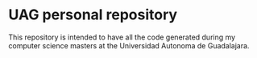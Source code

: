 # UAG personal repository

This repository is intended to have all the code generated during my computer
science masters at the Universidad Autonoma de Guadalajara.
